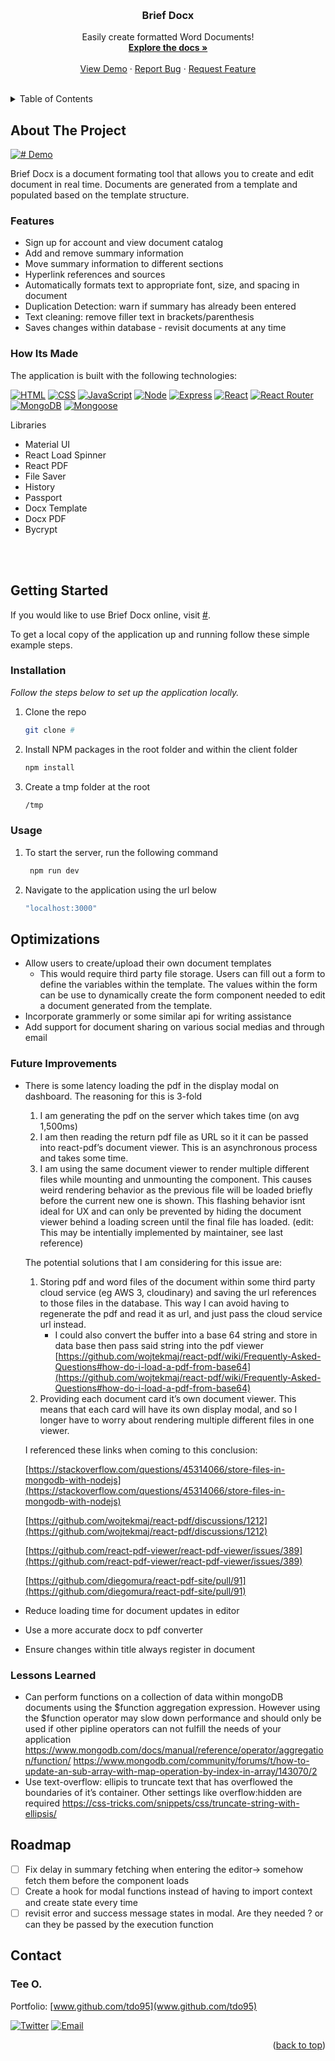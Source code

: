 <!-- This readme was adapated from a template created by Othneil Drew on Github. If you'd like to use this template visit: https://github.com/othneildrew/Best-README-Template -->
<a name="readme-top"></a>


<!-- PROJECT SHIELDS -->
<!--
*** I'm using markdown "reference style" links for readability.
*** Reference links are enclosed in brackets [ ] instead of parentheses ( ).
*** See the bottom of this document for the declaration of the reference variables
*** for contributors-url, forks-url, etc. This is an optional, concise syntax you may use.
*** https://www.markdownguide.org/basic-syntax/#reference-style-links
-->
<!-- [![Contributors][contributors-shield]][contributors-url] -->
<!-- [![Issues][issues-shield]][issues-url] -->
<!-- [![Stargazers][stars-shield]][stars-url] -->
<!-- [![MIT License][license-shield]][license-url] -->
<!-- [![LinkedIn][linkedin-shield]][linkedin-url] -->
<!-- [![Forks][forks-shield]][forks-url] -->


<!-- PROJECT LOGO -->
<br />
<div align="center">
  <!-- <a href="#">
    <img src="#" alt="Logo" width="80" height="80">
  </a> -->

  <h3 align="center">Brief Docx</h3>

  <p align="center">
    Easily create formatted Word Documents!
    <br />
    <a href="#"><strong>Explore the docs »</strong></a>
    <br />
    <br />
    <a href="https://github.com/tdo95/brief-docx">View Demo</a>
    ·
    <a href="https://github.com/tdo95/brief-docx/issues">Report Bug</a>
    ·
    <a href="https://github.com/tdo95/brief-docx/issues">Request Feature</a>
  </p>
</div>
<br />


<!-- TABLE OF CONTENTS -->
<details>
  <summary>Table of Contents</summary>
  <ol>
    <li>
      <a href="#about-the-project">About The Project</a>
      <ul>
      <li><a href="#features">Features</a></li>
        <li><a href="#how-its-made">How Its Made</a></li>
      </ul>
    </li>
    <li>
      <a href="#getting-started">Getting Started</a>
      <ul>
        <!-- <li><a href="#prerequisites">Prerequisites</a></li> -->
        <li><a href="#installation">Installation</a></li>
        <li><a href="#usage">Usage</a></li>
      </ul>
    </li>
    <li>
        <a href="#optimizations">Optimizations</a>
        <ul>
         <li><a href="#future-improvements">Future Improvements</a></li>
         <li><a href="#lessons-learned">Lessons Learned</a></li>
        </ul>
    </li>
    <li><a href="#roadmap">Roadmap</a></li>
    <!-- <li><a href="#contributing">Contributing</a></li> -->
    <!-- <li><a href="#license">License</a></li> -->
    <li><a href="#contact">Contact</a></li>
    <li><a href="#acknowledgments">Acknowledgments</a></li>
  </ol>
</details>


<!-- ABOUT THE PROJECT -->
## About The Project

[![# Demo][product-screenshot]](https://github.com/tdo95/brief-docx/)

Brief Docx is a document formating tool that allows you to create and edit document in real time. Documents are generated from a template and populated based on the template structure.

### Features
- Sign up for account and view document catalog
- Add and remove summary information
- Move summary information to different sections
- Hyperlink references and sources
- Automatically formats text to appropriate font, size, and spacing in document
- Duplication Detection: warn if summary has already been entered
- Text cleaning: remove filler text in brackets/parenthesis
- Saves changes within database - revisit documents at any time

### How Its Made

The application is built with the following technologies:

 [![HTML][HTML5]][HTML5-url]
 [![CSS][CSS3]][CSS3-url]
 [![JavaScript][Javascript]][Javascript-url]
 [![Node][Node.js]][Node.js-url]
 [![Express][Express.js]][Express.js-url]
 [![React][React.js]][React-url]
 [![React Router][React-Router]][React-Router-url]
 [![MongoDB][MongoDB]][MongoDB-url]
 [![Mongoose][Mongoose]][Mongoose-url]


 Libraries
 - Material UI
 - React Load Spinner
 - React PDF
 - File Saver
 - History
 - Passport
 - Docx Template
 - Docx PDF
 - Bycrypt
 
<br><br>

<!-- GETTING STARTED -->
## Getting Started

If you would like to use Brief Docx online, visit [#](#). 

To get a local copy of the application up and running follow these simple example steps.

<!-- ### Prerequisites

This is an example of how to list things you need to use the software and how to install them.
* npm
  ```sh
  npm install npm@latest -g
  ``` -->

### Installation

_Follow the steps below to set up the application locally._

1. Clone the repo
   ```sh
   git clone #
   ```
2. Install NPM packages in the root folder and within the client folder
   ```sh
   npm install
   ```
3. Create a tmp folder at the root
   ```sh
   /tmp 
   ```

### Usage

1. To start the server, run the following command
   ```sh
    npm run dev  
   ```
2. Navigate to the application using the url below
   ```sh
   "localhost:3000"
   ```


<!-- OPTIMIZATIONS -->
## Optimizations
- Allow users to create/upload their own document templates
  - This would require third party file storage. Users can fill out a form to define the variables within the template. The values within the form can be use to dynamically create the form component needed to edit a document generated from the template.
- Incorporate grammerly or some similar api for writing assistance
- Add support for document sharing on various social medias and through email
### Future Improvements

- There is some latency loading the pdf in the display modal on dashboard. The reasoning for this is 3-fold
    1. I am generating the pdf on the server which takes time (on avg 1,500ms)
    2. I am then reading the return pdf file as URL so it it can be passed into react-pdf’s document viewer. This is an asynchronous process and takes some time.
    3. I am using the same document viewer to render multiple different files while mounting and unmounting the component. This causes weird rendering behavior as the previous file will be loaded briefly before the current new one is shown. This flashing behavior isnt ideal for UX and can only be prevented by hiding the document viewer behind a loading screen until the final file has loaded. (edit: This may be intentially implemented by maintainer, see last reference)
    
    The potential solutions that I am considering for this issue are:
    
    1. Storing pdf and word files of the document within some third party cloud service (eg AWS 3, cloudinary) and saving the url references to those files in the database. This way I can avoid having to regenerate the pdf and read it as url, and just pass the cloud service url instead.
        - I could also convert the buffer into a base 64 string and store in data base then pass said string into the pdf viewer [https://github.com/wojtekmaj/react-pdf/wiki/Frequently-Asked-Questions#how-do-i-load-a-pdf-from-base64](https://github.com/wojtekmaj/react-pdf/wiki/Frequently-Asked-Questions#how-do-i-load-a-pdf-from-base64)
    2. Providing each document card it’s own document viewer. This means that each card will have its own display modal, and so I longer have to worry about rendering multiple different files in one viewer.
    
    I referenced these links when coming to this conclusion:
    
    [https://stackoverflow.com/questions/45314066/store-files-in-mongodb-with-nodejs](https://stackoverflow.com/questions/45314066/store-files-in-mongodb-with-nodejs)
    
    [https://github.com/wojtekmaj/react-pdf/discussions/1212](https://github.com/wojtekmaj/react-pdf/discussions/1212)
    
    [https://github.com/react-pdf-viewer/react-pdf-viewer/issues/389](https://github.com/react-pdf-viewer/react-pdf-viewer/issues/389)
    
    [https://github.com/diegomura/react-pdf-site/pull/91](https://github.com/diegomura/react-pdf-site/pull/91)

- Reduce loading time for document updates in editor
- Use a more accurate docx to pdf converter
- Ensure changes within title always register in document
### Lessons Learned

- Can perform functions on a collection of data within mongoDB documents using the $function aggregation expression. However using the $function operator may slow down performance and should only be used if other pipline operators can not fulfill the needs of your application https://www.mongodb.com/docs/manual/reference/operator/aggregation/function/  https://www.mongodb.com/community/forums/t/how-to-update-an-sub-array-with-map-operation-by-index-in-array/143070/2
- Use text-overflow: ellipis to truncate text that has overflowed the boundaries of it’s container. Other settings like overflow:hidden are required https://css-tricks.com/snippets/css/truncate-string-with-ellipsis/


<!-- ROADMAP -->
## Roadmap

- [ ]  Fix delay in summary fetching when entering the editor→ somehow fetch them before the component loads
- [ ]  Create a hook for modal functions instead of having to import context and create state every time
- [ ]  revisit error and success message states in modal. Are they needed ? or can they be passed by the execution function

<!-- See the [open issues](https://github.com/tdo95/discolist/issues) for a list of proposed features (and known issues). -->


<!-- CONTRIBUTING -->
<!-- ## Contributing

Contributions are what make the open source community such an amazing place to learn, inspire, and create. Any contributions you make are **greatly appreciated**.

If you have a suggestion that would make this better, please fork the repo and create a pull request. You can also simply open an issue with the tag "enhancement".
Don't forget to give the project a star! Thanks again!

1. Fork the Project
2. Create your Feature Branch (`git checkout -b feature/AmazingFeature`)
3. Commit your Changes (`git commit -m 'Add some AmazingFeature'`)
4. Push to the Branch (`git push origin feature/AmazingFeature`)
5. Open a Pull Request

<p align="right">(<a href="#readme-top">back to top</a>)</p> -->


<!-- CONTACT -->
## Contact

### **Tee O.**
Portfolio: [www.github.com/tdo95](www.github.com/tdo95)

[![Twitter][twitter-shield]][twitter-url]
[![Email][email-shield]][email-url]

<p align="right">(<a href="#readme-top">back to top</a>)</p>


<!-- ACKNOWLEDGMENTS -->
<!-- ## Acknowledgments

Use this space to list resources you find helpful and would like to give credit to. I've included a few of my favorites to kick things off!

* [Choose an Open Source License](https://choosealicense.com)
* [GitHub Emoji Cheat Sheet](https://www.webpagefx.com/tools/emoji-cheat-sheet)
* [Malven's Flexbox Cheatsheet](https://flexbox.malven.co/)
* [Malven's Grid Cheatsheet](https://grid.malven.co/)
* [Img Shields](https://shields.io)
* [GitHub Pages](https://pages.github.com)
* [Font Awesome](https://fontawesome.com)
* [React Icons](https://react-icons.github.io/react-icons/search)

<p align="right">(<a href="#readme-top">back to top</a>)</p> -->





<!-- MARKDOWN LINKS & IMAGES -->
<!-- https://www.markdownguide.org/basic-syntax/#reference-style-links -->
<!-- Ready-Made Badges: https://github.com/Ileriayo/markdown-badges -->
[contributors-shield]: https://img.shields.io/github/contributors/tdo95/discolist.svg?style=for-the-badge
[contributors-url]: https://github.com/tdo95/discolist/graphs/contributors
[forks-shield]: https://img.shields.io/github/forks/tdo95/discolist.svg?style=for-the-badge
[forks-url]: https://github.com/tdo95/discolist/network/members
[stars-shield]: https://img.shields.io/github/stars/tdo95/discolist.svg?style=for-the-badge
[stars-url]: https://github.com/tdo95/discolist/stargazers
[issues-shield]: https://img.shields.io/github/issues/tdo95/discolist.svg?style=for-the-badge
[issues-url]: https://github.com/tdo95/discolist/issues
[license-shield]: https://img.shields.io/github/license/tdo95/discolist.svg?style=for-the-badge
[license-url]: https://github.com/tdo95/discolist/blob/master/LICENSE.txt

<!-- SOCIALS BADGES -->
[linkedin-shield]: https://img.shields.io/badge/-LinkedIn-black.svg?style=for-the-badge&logo=linkedin&colorB=555
[linkedin-url]: https://linkedin.com/in/tee-o
[twitter-shield]: https://img.shields.io/badge/Twitter-%231DA1F2.svg?style=for-the-badge&logo=Twitter&logoColor=white
[twitter-url]: https://twitter.com/teeintech
[email-shield]: https://img.shields.io/badge/tdopress@gmail.com-000000?style=for-the-badge&logo=gmail&logoColor=white
[email-url]: mailto:tdopress@gmail.com

<!-- DEMO IMAGE -->
<!-- EXAMPLE: [product-screenshot]: /discolist-demo.gif -->
[product-screenshot]: /client/public/bf-demo-fast.gif

<!-- LIBRARIES BADGES -->
[Next.js]: https://img.shields.io/badge/next.js-000000?style=for-the-badge&logo=nextdotjs&logoColor=white
[Next-url]: https://nextjs.org/
[React.js]: https://img.shields.io/badge/React-20232A?style=for-the-badge&logo=react&logoColor=61DAFB
[React-url]: https://reactjs.org/
[Vue.js]: https://img.shields.io/badge/Vue.js-35495E?style=for-the-badge&logo=vuedotjs&logoColor=4FC08D
[Vue-url]: https://vuejs.org/
[Angular.io]: https://img.shields.io/badge/Angular-DD0031?style=for-the-badge&logo=angular&logoColor=white
[Angular-url]: https://angular.io/
[Svelte.dev]: https://img.shields.io/badge/Svelte-4A4A55?style=for-the-badge&logo=svelte&logoColor=FF3E00
[Svelte-url]: https://svelte.dev/
[Laravel.com]: https://img.shields.io/badge/Laravel-FF2D20?style=for-the-badge&logo=laravel&logoColor=white
[Laravel-url]: https://laravel.com
[Bootstrap.com]: https://img.shields.io/badge/Bootstrap-563D7C?style=for-the-badge&logo=bootstrap&logoColor=white
[Bootstrap-url]: https://getbootstrap.com
[JQuery.com]: https://img.shields.io/badge/jQuery-0769AD?style=for-the-badge&logo=jquery&logoColor=white
[JQuery-url]: https://jquery.com 
[HTML5]: https://img.shields.io/badge/html5-%23E34F26.svg?style=for-the-badge&logo=html5&logoColor=white
[HTML5-url]: https://developer.mozilla.org/en-US/docs/Glossary/HTML5
[JavaScript]: https://img.shields.io/badge/javascript-090909.svg?style=for-the-badge&logo=javascript&logoColor=%23F7DF1E
[Javascript-url]: https://developer.mozilla.org/en-US/docs/Web/JavaScript
[CSS3]: https://img.shields.io/badge/css3-%231572B6.svg?style=for-the-badge&logo=css3&logoColor=white
[CSS3-url]: https://developer.mozilla.org/en-US/docs/Web/CSS
[Node.js]: https://img.shields.io/badge/node.js-333333?style=for-the-badge&logo=node.js&logoColor=44883e
[Node.js-url]: https://nodejs.org/en/
[Express.js]: https://img.shields.io/badge/express.js-%23404d59.svg?style=for-the-badge&logo=express&logoColor=%2361DAFB
[Express.js-url]: https://expressjs.com/
[React-Router]: https://img.shields.io/badge/React%20Router-ff0000?style=for-the-badge&logo=react&logoColor=ffffff
[React-Router-url]: https://reactrouter.com/en/main
[Mongoose]: https://img.shields.io/badge/Mongoose-911f19?style=for-the-badge&logo=mongoose&logoColor=ffffff
[Mongoose-url]: https://mongoosejs.com/
[MongoDB]: https://img.shields.io/badge/MongoDB-224a12?style=for-the-badge&logo=mongodb&logoColor=ffffff
[MongoDB-url]: https://www.mongodb.com/

<!-- EXTRAS -->
<!-- # Edit these as needed -->
[Spotify-api]: https://img.shields.io/badge/Spotify%20API-000000?style=for-the-badge&logo=spotify&logoColor=1DB954
[Spotify-url]: https://developer.spotify.com/documentation/web-api/quick-start/ 

